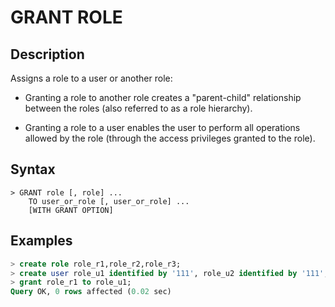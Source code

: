 # **GRANT ROLE**

## **Description**

Assigns a role to a user or another role:

- Granting a role to another role creates a "parent-child" relationship between the roles (also referred to as a role hierarchy).

- Granting a role to a user enables the user to perform all operations allowed by the role (through the access privileges granted to the role).

## **Syntax**

```
> GRANT role [, role] ...
    TO user_or_role [, user_or_role] ...
    [WITH GRANT OPTION]
```

## **Examples**

```sql
> create role role_r1,role_r2,role_r3;
> create user role_u1 identified by '111', role_u2 identified by '111', role_u3 identified by '111';
> grant role_r1 to role_u1;
Query OK, 0 rows affected (0.02 sec)
```
